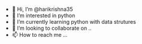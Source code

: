 - 👋 Hi, I’m @harikrishna35
- 👀 I’m interested in python
- 🌱 I’m currently learning python with data strutures
- 💞️ I’m looking to collaborate on ..
- 📫 How to reach me ...

<!---
harikrishna35/harikrishna35 is a ✨ special ✨ repository because its `README.md` (this file) appears on your GitHub profile.
You can click the Preview link to take a look at your changes.
--->
